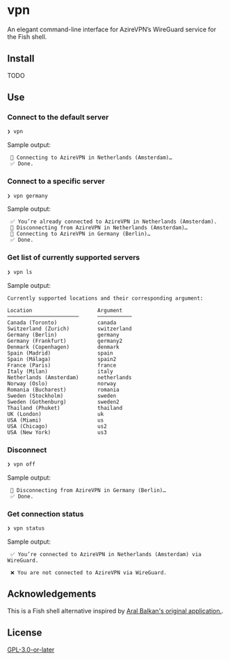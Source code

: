 # vpn

An elegant command-line interface for AzireVPN’s WireGuard service for the Fish shell.

## Install

TODO

## Use

### Connect to the default server

```sh
❯ vpn
```

Sample output:

```
 📡 Connecting to AzireVPN in Netherlands (Amsterdam)…
 ✅ Done.
```

### Connect to a specific server

```sh
❯ vpn germany
```

Sample output:

```
 ✅ You’re already connected to AzireVPN in Netherlands (Amsterdam).
 👋 Disconnecting from AzireVPN in Netherlands (Amsterdam)…
 📡 Connecting to AzireVPN in Germany (Berlin)…
 ✅ Done.
```

### Get list of currently supported servers

```sh
❯ vpn ls
```

Sample output:

```
Currently supported locations and their corresponding argument:

Location                     Argument
───────────────────────      ───────────
Canada (Toronto)             canada
Switzerland (Zurich)         switzerland
Germany (Berlin)             germany
Germany (Frankfurt)          germany2
Denmark (Copenhagen)         denmark
Spain (Madrid)               spain
Spain (Málaga)               spain2
France (Paris)               france
Italy (Milan)                italy
Netherlands (Amsterdam)      netherlands
Norway (Oslo)                norway
Romania (Bucharest)          romania
Sweden (Stockholm)           sweden
Sweden (Gothenburg)          sweden2
Thailand (Phuket)            thailand
UK (London)                  uk
USA (Miami)                  us
USA (Chicago)                us2
USA (New York)               us3
```

### Disconnect

```sh
❯ vpn off
```

Sample output:

```
 👋 Disconnecting from AzireVPN in Germany (Berlin)…
 ✅ Done.
```

### Get connection status

```sh
❯ vpn status
```

Sample output:

```
 ✅ You’re connected to AzireVPN in Netherlands (Amsterdam) via WireGuard.
```

```
 ❌ You are not connected to AzireVPN via WireGuard.
```

## Acknowledgements

This is a Fish shell alternative inspired by [Aral Balkan's original application.](https://source.small-tech.org/aral/vpn).

## License

[GPL-3.0-or-later](https://www.gnu.org/licenses/gpl-3.0.html)
